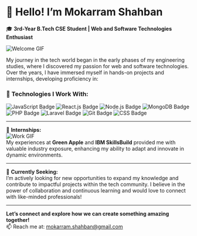 # 👋 Hello! I’m Mokarram Shahban  
🎓 **3rd-Year B.Tech CSE Student | Web and Software Technologies Enthusiast**

![Welcome GIF](https://media.giphy.com/media/l0MYEWUVWl0zBFHnO/giphy.gif)  

My journey in the tech world began in the early phases of my engineering studies, where I discovered my passion for web and software technologies. Over the years, I have immersed myself in hands-on projects and internships, developing proficiency in:

### 🚀 **Technologies I Work With:**
![JavaScript Badge](https://img.shields.io/badge/-JavaScript-F7DF1E?style=flat-square&logo=javascript&logoColor=black)
![React.js Badge](https://img.shields.io/badge/-React.js-61DAFB?style=flat-square&logo=react&logoColor=black)
![Node.js Badge](https://img.shields.io/badge/-Node.js-339933?style=flat-square&logo=node.js&logoColor=white)
![MongoDB Badge](https://img.shields.io/badge/-MongoDB-47A248?style=flat-square&logo=mongodb&logoColor=white)
![PHP Badge](https://img.shields.io/badge/-PHP-777BB4?style=flat-square&logo=php&logoColor=white)
![Laravel Badge](https://img.shields.io/badge/-Laravel-FF2D20?style=flat-square&logo=laravel&logoColor=white)
![Git Badge](https://img.shields.io/badge/-Git-F05032?style=flat-square&logo=git&logoColor=white)
![CSS Badge](https://img.shields.io/badge/-CSS3-1572B6?style=flat-square&logo=css3&logoColor=white)

---

💼 **Internships:**  
![Work GIF](https://media.giphy.com/media/xT0GqeSlGSRQBONqfK/giphy.gif)  
My experiences at **Green Apple** and **IBM SkillsBuild** provided me with valuable industry exposure, enhancing my ability to adapt and innovate in dynamic environments.

---

🌱 **Currently Seeking:**  
I’m actively looking for new opportunities to expand my knowledge and contribute to impactful projects within the tech community. I believe in the power of collaboration and continuous learning and would love to connect with like-minded professionals!

---

**Let’s connect and explore how we can create something amazing together!**  
📫 Reach me at: [mokarram.shahban@gmail.com](mailto:mokarram.shahban@gmail.com)  
